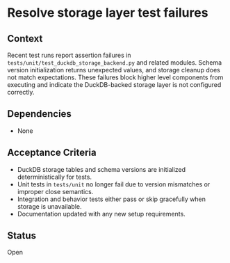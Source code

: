 # Resolve storage layer test failures

## Context
Recent test runs report assertion failures in
`tests/unit/test_duckdb_storage_backend.py` and related modules. Schema
version initialization returns unexpected values, and storage cleanup does not
match expectations. These failures block higher level components from
executing and indicate the DuckDB-backed storage layer is not configured
correctly.

## Dependencies

- None

## Acceptance Criteria
- DuckDB storage tables and schema versions are initialized deterministically
  for tests.
- Unit tests in `tests/unit` no longer fail due to version mismatches or
  improper close semantics.
- Integration and behavior tests either pass or skip gracefully
  when storage is unavailable.
- Documentation updated with any new setup requirements.

## Status
Open
